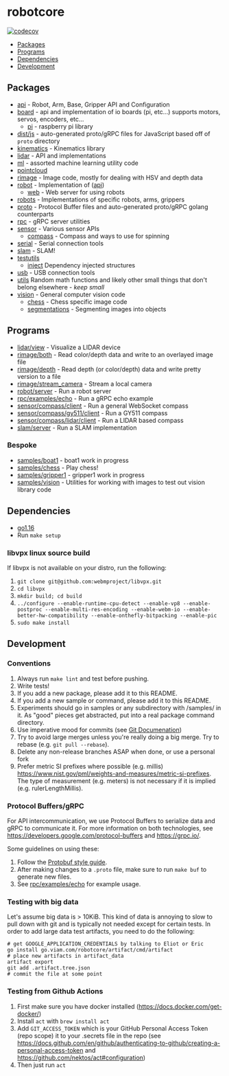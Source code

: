 # robotcore

[![codecov](https://codecov.io/gh/viamrobotics/robotcore/branch/master/graph/badge.svg?token=99YH0M8YOA)](https://codecov.io/gh/viamrobotics/robotcore)

* [Packages](#packages)
* [Programs](#programs)
* [Dependencies](#dependencies)
* [Development](#development)

## Packages

* [api](./api) - Robot, Arm, Base, Gripper API and Configuration
* [board](./board) - api and implementation of io boards (pi, etc...) supports motors, servos, encoders, etc...
  * [pi](./board/pi) - raspberry pi library
* [dist/js](./dist/js) - auto-generated proto/gRPC files for JavaScript based off of `proto` directory
* [kinematics](./kinematics) - Kinematics library
* [lidar](./lidar) - API and implementations
* [ml](./ml) - assorted machine learning utility code
* [pointcloud](./pointcloud)
* [rimage](./rimage) - Image code, mostly for dealing with HSV and depth data
* [robot](./robot) - Implementation of ([api](./api))
  * [web](./robot/web) - Web server for using robots
* [robots](./robots) - Implementations of specific robots, arms, grippers
* [proto](./proto) - Protocol Buffer files and auto-generated proto/gRPC golang counterparts
* [rpc](./rpc) - gRPC server utilities
* [sensor](./sensor) - Various sensor APIs
  * [compass](./sensor/compass) - Compass and ways to use for spinning
* [serial](./serial) - Serial connection tools
* [slam](./slam) - SLAM!
* [testutils](./testutils)
	* [inject](./testutils/inject) Dependency injected structures
* [usb](./usb) - USB connection tools
* [utils](./utils) Random math functions and likely other small things that don't belong elsewhere - *keep small*
* [vision](./vision) - General computer vision code
  * [chess](./vision/chess) - Chess specific image code
  * [segmentations](./vision/segmentation) - Segmenting images into objects

## Programs
* [lidar/view](./lidar/cmd/view) - Visualize a LIDAR device
* [rimage/both](./rimage/cmd/both) - Read color/depth data and write to an overlayed image file
* [rimage/depth](./rimage/cmd/depth) - Read depth (or color/depth) data and write pretty version to a file
* [rimage/stream_camera](./rimage/cmd/stream_camera) - Stream a local camera
* [robot/server](./robot/cmd/server) - Run a robot server
* [rpc/examples/echo](./rpc/examples/echo) - Run a gRPC echo example
* [sensor/compass/client](./sensor/compass/cmd/client) - Run a general WebSocket compass
* [sensor/compass/gy511/client](./sensor/compass/gy511/cmd/client) - Run a GY511 compass
* [sensor/compass/lidar/client](./sensor/compass/lidar/cmd/client) - Run a LIDAR based compass
* [slam/server](./slam/cmd/server) - Run a SLAM implementation

### Bespoke
* [samples/boat1](./samples/boat1) - boat1 work in progress
* [samples/chess](./samples/chess) - Play chess!
* [samples/gripper1](./samples/gripper1) - gripper1 work in progress
* [samples/vision](./samples/vision) - Utilities for working with images to test out vision library code

## Dependencies

* [go1.16](https://golang.org/dl/)
* Run `make setup`

### libvpx linux source build
If libvpx is not available on your distro, run the following:

1. `git clone git@github.com:webmproject/libvpx.git`
1. `cd libvpx`
1. `mkdir build; cd build`
1. `../configure --enable-runtime-cpu-detect --enable-vp8 --enable-postproc --enable-multi-res-encoding --enable-webm-io --enable-better-hw-compatibility --enable-onthefly-bitpacking --enable-pic`
1. `sudo make install`

## Development

### Conventions
1. Always run `make lint` and test before pushing.
1. Write tests!
1. If you add a new package, please add it to this README.
1. If you add a new sample or command, please add it to this README.
1. Experiments should go in samples or any subdirectory with /samples/ in it. As "good" pieces get abstracted, put into a real package command directory.
1. Use imperative mood for commits (see [Git Documenation](https://git.kernel.org/pub/scm/git/git.git/tree/Documentation/SubmittingPatches?id=a5828ae6b52137b913b978e16cd2334482eb4c1f#n136))
1. Try to avoid large merges unless you're really doing a big merge. Try to rebase (e.g. `git pull --rebase`).
1. Delete any non-release branches ASAP when done, or use a personal fork
1. Prefer metric SI prefixes where possible (e.g. millis) https://www.nist.gov/pml/weights-and-measures/metric-si-prefixes. The type of measurement (e.g. meters) is not necessary if it is implied (e.g. rulerLengthMillis).

### Protocol Buffers/gRPC

For API intercommunication, we use Protocol Buffers to serialize data and gRPC to communicate it. For more information on both technologies, see https://developers.google.com/protocol-buffers and https://grpc.io/.

Some guidelines on using these:
1. Follow the [Protobuf style guide](https://docs.buf.build/style-guide/).
1. After making changes to a `.proto` file, make sure to run `make buf` to generate new files.
1. See [rpc/examples/echo](./rpc/examples/echo) for example usage.

### Testing with big data

Let's assume big data is > 10KiB. This kind of data is annoying to slow to pull down with git and is typically not needed except for certain tests. In order to add large data test artifacts, you need to do the following:

```
# get GOOGLE_APPLICATION_CREDENTIALS by talking to Eliot or Eric
go install go.viam.com/robotcore/artifact/cmd/artifact
# place new artifacts in artifact_data
artifact export
git add .artifact.tree.json
# commit the file at some point
```

### Testing from Github Actions

1. First make sure you have docker installed (https://docs.docker.com/get-docker/)
1. Install `act` with `brew install act`
1. Add `GIT_ACCESS_TOKEN` which is your GitHub Personal Access Token (repo scope) it to your .secrets file in the repo (see https://docs.github.com/en/github/authenticating-to-github/creating-a-personal-access-token and https://github.com/nektos/act#configuration)
1. Then just run `act`
